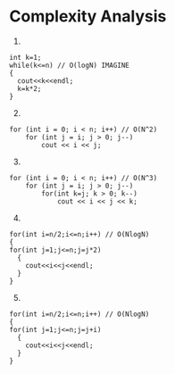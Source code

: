 # Complexity Analysis

1. 

    int k=1;
    while(k<=n) // O(logN) IMAGINE
    {
	  cout<<k<<endl;
	  k=k*2; 
    }

2. 

    for (int i = 0; i < n; i++) // O(N^2)
        for (int j = i; j > 0; j--)
            cout << i << j;

3. 
 
    for (int i = 0; i < n; i++) // O(N^3)
        for (int j = i; j > 0; j--)
            for(int k=j; k > 0; k--)
                cout << i << j << k;

4. 

    for(int i=n/2;i<=n;i++) // O(NlogN)
    {
	for(int j=1;j<=n;j=j*2)
      {
   		cout<<i<<j<<endl;
	  }
    }

5. 

    for(int i=n/2;i<=n;i++) // O(NlogN)
    {
	for(int j=1;j<=n;j=j+i) 
      {
   		cout<<i<<j<<endl;
	  }
    }
